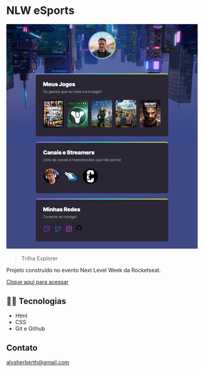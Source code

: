 # NLW eSports

![preview](./github/preview.png)

> Trilha Explorer

Projeto construído no evento Next Level Week da Rocketseat.

[Clique aqui para acessar](https://alvsherberth.github.io/nlw-esports-explorer/)

## 👨‍💻 Tecnologias 
   - Html
   - CSS
   - Git e Github

## Contato

alvsherberth@gmail.com
